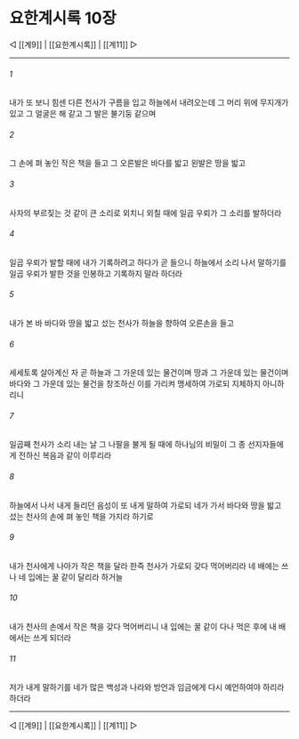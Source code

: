 # 요한계시록 10장

◁ [[계9]] | [[요한계시록]] | [[계11]] ▷
***

###### 1
내가 또 보니 힘센 다른 천사가 구름을 입고 하늘에서 내려오는데 그 머리 위에 무지개가 있고 그 얼굴은 해 같고 그 발은 불기둥 같으며

###### 2
그 손에 펴 놓인 작은 책을 들고 그 오른발은 바다를 밟고 왼발은 땅을 밟고

###### 3
사자의 부르짖는 것 같이 큰 소리로 외치니 외칠 때에 일곱 우뢰가 그 소리를 발하더라

###### 4
일곱 우뢰가 발할 때에 내가 기록하려고 하다가 곧 들으니 하늘에서 소리 나서 말하기를 일곱 우뢰가 발한 것을 인봉하고 기록하지 말라 하더라

###### 5
내가 본 바 바다와 땅을 밟고 섰는 천사가 하늘을 향하여 오른손을 들고

###### 6
세세토록 살아계신 자 곧 하늘과 그 가운데 있는 물건이며 땅과 그 가운데 있는 물건이며 바다와 그 가운데 있는 물건을 창조하신 이를 가리켜 맹세하여 가로되 지체하지 아니하리니

###### 7
일곱째 천사가 소리 내는 날 그 나팔을 불게 될 때에 하나님의 비밀이 그 종 선지자들에게 전하신 복음과 같이 이루리라

###### 8
하늘에서 나서 내게 들리던 음성이 또 내게 말하여 가로되 네가 가서 바다와 땅을 밟고 섰는 천사의 손에 펴 놓인 책을 가지라 하기로

###### 9
내가 천사에게 나아가 작은 책을 달라 한즉 천사가 가로되 갖다 먹어버리라 네 배에는 쓰나 네 입에는 꿀 같이 달리라 하거늘

###### 10
내가 천사의 손에서 작은 책을 갖다 먹어버리니 내 입에는 꿀 같이 다나 먹은 후에 내 배에서는 쓰게 되더라

###### 11
저가 내게 말하기를 네가 많은 백성과 나라와 방언과 임금에게 다시 예언하여야 하리라 하더라

***
◁ [[계9]] | [[요한계시록]] | [[계11]] ▷